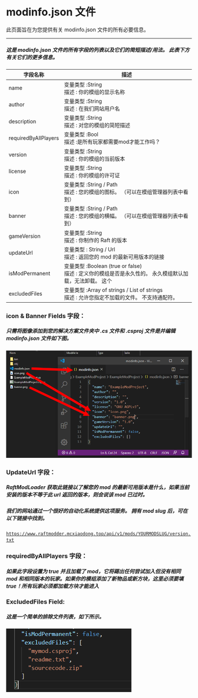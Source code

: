 # modinfo.json 文件 

此页面旨在为您提供有关 modinfo.json 文件的所有必要信息。

---


##### 这是 modinfo.json 文件的所有字段的列表以及它们的简短描述/用法。  此表下方有关它们的更多信息。 
|  字段名称   | 描述  |
|  ----  | ----  |
| name  | 变量类型 :String  <br>描述 :   你的模组的显示名称|
| author  | 变量类型 :String  <br>描述 : 在我们网站用户名|
| description  | 变量类型 :String  <br>描述 :  对您的模组的简短描述|
| requiredByAllPlayers  | 变量类型 :Bool  <br>描述 :是所有玩家都需要mod才能工作吗？ |
| version  | 变量类型 :String  <br>描述 :   你的模组的当前版本|
| license  | 变量类型 :String  <br>描述 :   你的模组的许可证|
| icon  | 变量类型 :String / Path  <br>描述 :   您的模组的图标。 （可以在模组管理器列表中看到）|
| banner  | 变量类型 :String / Path  <br>描述 :   您的模组的横幅。 （可以在模组管理器列表中看到）|
| gameVersion  | 变量类型 :String  <br>描述 :   你制作的 Raft 的版本|
| updateUrl  | 变量类型 : String / Url <br>描述 :   返回您的 mod 的最新可用版本的链接|
| isModPermanent  | 变量类型 :Boolean (true or false)  <br>描述 :  定义你的模组是否是永久性的。 永久模组默认加载，无法卸载。 这个|
| excludedFiles  | 变量类型 :Array of strings / List of strings  <br>描述 :  允许您指定不加载的文件。 不支持通配符。|



### icon & Banner Fields 字段：  
##### 只需将图像添加到您的解决方案文件夹中  .cs 文件和  .csproj 文件是并编辑  modinfo.json 文件如下图。 
![pic](./image.png)
### UpdateUrl 字段： 
##### RaftModLoader 获取此链接以了解您的 mod 的最新可用版本是什么，如果当前安装的版本不等于此 url 返回的版本，则会说该 mod 已过时。
##### 我们的网站通过一个很好的自动化系统提供这项服务。  拥有 mod slug 后，可在以下链接中找到。
 <code>https://www.raftmodder.mcxiaodong.top/api/v1/mods/YOURMODSLUG/version.txt</code>

### requiredByAllPlayers 字段：
##### 如果此字段设置为 true 并且加载了 mod，它将踢出任何尝试加入但没有相同 mod 和相同版本的玩家。如果你的模组添加了新物品或新方块，这里必须要填true！所有玩家必须都加载方块才能进入 
### ExcludedFiles Field:
##### 这是一个简单的排除文件列表，如下所示。 
![pic](./image2.png)